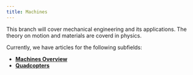 ```yaml
---
title: Machines
---
```


This branch will cover mechanical engineering and its applications. The theory on motion and materials are coverd in physics.

Currently, we have articles for the following subfields:

* [**Machines Overview**](/machines)
* [**Quadcopters**](/quadcopter)
